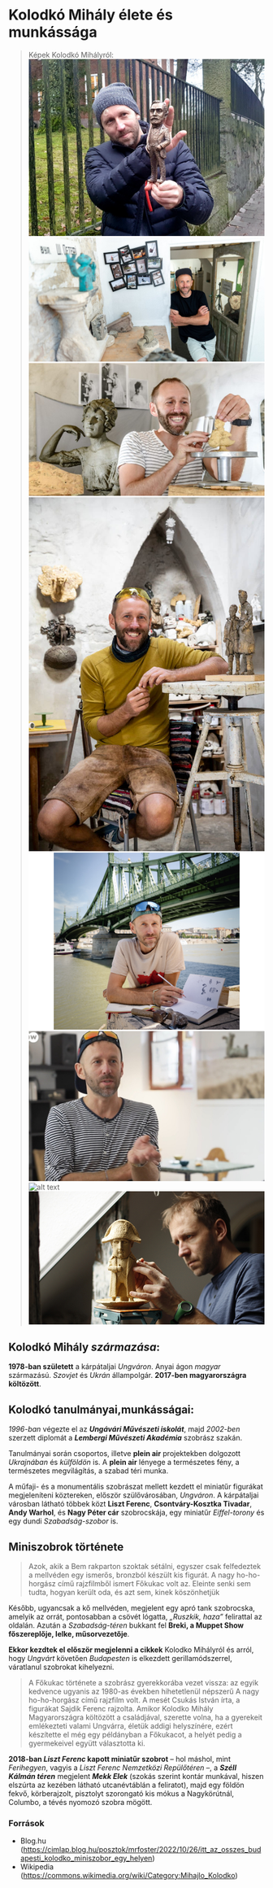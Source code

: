 # Kolodkó Mihály élete és munkássága

>Képek Kolodkó Mihályról:
![alt text](image.png) ![alt text](image-2.png)
![alt text](image-1.png) ![alt text](image-3.png) ![alt text](image-4.png)
![alt text](image-5.png) ![alt text](image-6.png) ![alt text](image-7.png)

**Kolodkó Mihály _származása_**:
-

**1978-ban született** a kárpátaljai _Ungváron_. Anyai ágon *magyar* származású. *Szovjet* és *Ukrán* állampolgár. **2017-ben magyarországra költözött**.

**Kolodkó tanulmányai,munkásságai**:
-
_1996-ban_ végezte el az **_Ungávári Művészeti iskolát_**, majd *2002-ben* szerzett diplomát a **_Lembergi Művészeti Akadémia_** szobrász szakán.

Tanulmányai során csoportos, illetve **plein air** projektekben dolgozott _Ukrajnában_ és _külföldön_ is. A **plein air** lényege a természetes fény, a természetes megvilágítás, a szabad téri munka.

A műfaji- és a monumentális szobrászat mellett kezdett el miniatűr figurákat megjeleníteni köztereken, először szülővárosában, *Ungváron*. A kárpátaljai városban látható többek közt **Liszt Ferenc**, **Csontváry-Kosztka Tivadar**, **Andy Warhol**, és **Nagy Péter cár** szobrocskája, egy miniatűr _Eiffel-torony_ és egy dundi _Szabadság-szobor_ is.

## Miniszobrok története

>Azok, akik a Bem rakparton szoktak sétálni, egyszer csak felfedeztek a mellvéden egy ismerős, bronzból készült kis figurát. A nagy ho-ho-horgász című rajzfilmből ismert Főkukac volt az. Eleinte senki sem tudta, hogyan került oda, és azt sem, kinek köszönhetjük

Később, ugyancsak a kő mellvéden, megjelent egy apró tank szobrocska, amelyik az orrát, pontosabban a csövét lógatta, *„Ruszkik, haza”* felirattal az oldalán. Azután a *Szabadság-téren* bukkant fel **Breki, a Muppet Show főszereplője, lelke, műsorvezetője**.

 **Ekkor kezdtek el először megjelenni a cikkek** Kolodko Mihályról és arról, hogy *Ungvárt* követően *Budapesten* is elkezdett gerillamódszerrel, váratlanul szobrokat kihelyezni.

>A Főkukac története a szobrász gyerekkorába vezet vissza: az egyik kedvence ugyanis az 1980-as években hihetetlenül népszerű A nagy ho-ho-horgász című rajzfilm volt. A mesét Csukás István írta, a figurákat Sajdik Ferenc rajzolta. Amikor Kolodko Mihály Magyarországra költözött a családjával, szerette volna, ha a gyerekeit emlékezteti valami Ungvárra, életük addigi helyszínére, ezért készítette el még egy példányban a Főkukacot, a helyét pedig a gyermekeivel együtt választotta ki.

**2018-ban _Liszt Ferenc_ kapott miniatűr szobrot** – hol máshol, mint *Ferihegyen*, vagyis a *Liszt Ferenc Nemzetközi Repülőtéren* –, a **_Széll Kálmán téren_** megjelent **_Mekk Elek_** (szokás szerint kontár munkával, hiszen elszúrta az kezében látható utcanévtáblán a feliratot), majd egy földön fekvő, körberajzolt, pisztolyt szorongató kis mókus a Nagykörútnál, Columbo, a tévés nyomozó szobra mögött.

### Források
* Blog.hu
(https://cimlap.blog.hu/posztok/mrfoster/2022/10/26/itt_az_osszes_budapesti_kolodko_miniszobor_egy_helyen)
* Wikipedia
(https://commons.wikimedia.org/wiki/Category:Mihajlo_Kolodko)
















